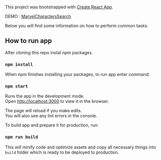 This project was bootstrapped with [Create React App](https://github.com/facebookincubator/create-react-app).

DEMO : [MarvelCharactersSearch](https://marvel-heros.herokuapp.com/) 


Below you will find some information on how to perform common tasks.<br>

## How to run app

After cloning this repo instal npm packages.
 
### `npm install`

When npm finishes installing your packages, to run app
enter command:

### `npm start`

Runs the app in the development mode.<br>
Open [http://localhost:3000](http://localhost:3000) to view it in the browser.

The page will reload if you make edits.<br>
You will also see any lint errors in the console.

To build app and prepare it for production, run:

### `npm run build`

This will minify code and optimize assets and copy all 
necessary things into `build` folder which is ready to be 
deployed to production.
